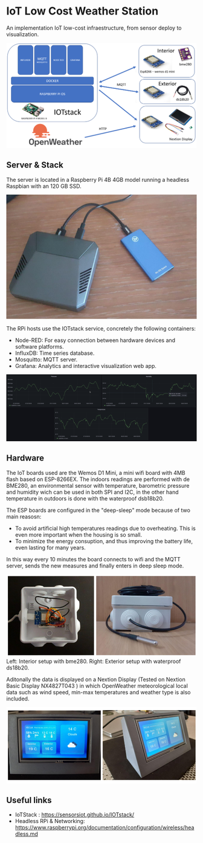 

# IoT Low Cost Weather Station 

An implementation IoT low-cost infraestructure, from sensor deploy to visualization.

![visualization](img/architecture3.PNG)

## Server & Stack
The server is located in a Raspberry Pi 4B 4GB  model running a headless Raspbian with an 120 GB SSD.

![rpi_server](img/rpi_server.jpg)

The RPi hosts use the IOTstack service, concretely the following containers: 

* Node-RED: For easy connection between hardware devices and software platforms.
* InfluxDB: Time series database.
* Mosquitto: MQTT server. 
* Grafana: Analytics and interactive visualization web app.

![visualization](img/meteoIOT.png)


## Hardware 
The IoT boards used are the Wemos D1 Mini, a mini wifi board with 4MB flash based on ESP-8266EX. The indoors readings are performed with de BME280, an environmental sensor with temperature, barometric pressure and humidity wich can be used in both SPI and I2C, in the other hand temperature in outdoors is done with the waterproof dsb18b20.

The ESP boards are configured in the "deep-sleep" mode because of two main reasosn:

* To avoid artificial high temperatures readings due to overheating. This is even more important when the housing is so small. 
* To minimize the energy consuption, and thus improving the battery life, even lasting for many years.

In this way every 10 minutes the board connects to wifi and the MQTT server, sends the new measures and finally enters in deep sleep mode.

![sensor](img/composition.png)
Left: Interior setup with bme280. Right: Exterior setup with waterproof ds18b20.

Aditonally the data is displayed on a Nextion Display (Tested on Nextion Basic Display NX4827T043 ) in which OpenWeather meteorological local data such as wind speed, min-max temperatures and weather type is also included.

![visualization](img/nextion.png)

## Useful links
* IoTStack : https://sensorsiot.github.io/IOTstack/
* Headless RPi & Networking: https://www.raspberrypi.org/documentation/configuration/wireless/headless.md

